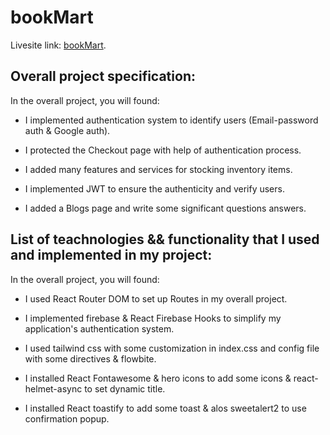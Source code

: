 # bookMart

Livesite link: [bookMart](https://book-mart-94d39.web.app/).

## Overall project specification:

In the overall project, you will found:

 - I implemented authentication system to identify users (Email-password auth & Google auth).

 - I protected the Checkout page with help of authentication process.

 - I added many features and services for stocking inventory items.

 - I implemented JWT to ensure the authenticity and verify users. 

 - I added a Blogs page and write some significant questions answers.

## List of teachnologies && functionality that I used and implemented in my project:

In the overall project, you will found:

 - I used React Router DOM to set up Routes in my overall project.

 - I implemented firebase & React Firebase Hooks to simplify my application's authentication system.

 - I used tailwind css with some customization in index.css and config file with some directives & flowbite.

 - I installed React Fontawesome & hero icons to add some icons & react-helmet-async to set dynamic title.

 - I installed React toastify to add some toast & alos sweetalert2 to use confirmation popup. 

